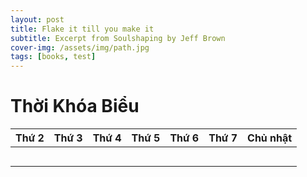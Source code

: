 ```yaml
---
layout: post
title: Flake it till you make it
subtitle: Excerpt from Soulshaping by Jeff Brown
cover-img: /assets/img/path.jpg
tags: [books, test]
---
```


# Thời Khóa Biểu
|Thứ 2|Thứ 3|Thứ 4|Thứ 5|Thứ 6|Thứ 7|Chủ nhật|
|-----|:---:|:---:|:---:|:---:|:---:|-------:|
|     |     |     |     |     |     |        |
|     |     |     |     |     |     |        |
|     |     |     |     |     |     |        |
|     |     |     |     |     |     |        |
|     |     |     |     |     |     |        |
